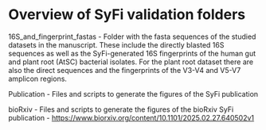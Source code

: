 # Overview of SyFi validation folders

16S_and_fingerprint_fastas - Folder with the fasta sequences of the studied datasets in the manuscript. These include the directly blasted 16S sequences as well as the SyFi-generated 16S fingerprints of the human gut and plant root (AtSC) bacterial isolates. For the plant root dataset there are also the direct sequences and the fingerprints of the V3-V4 and V5-V7 amplicon regions.

Publication - Files and scripts to generate the figures of the SyFi publication

bioRxiv - Files and scripts to generate the figures of the bioRxiv SyFi publication - https://www.biorxiv.org/content/10.1101/2025.02.27.640502v1 

